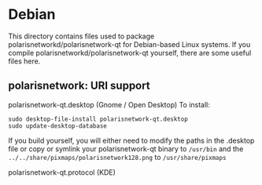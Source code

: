 
Debian
====================
This directory contains files used to package polarisnetworkd/polarisnetwork-qt
for Debian-based Linux systems. If you compile polarisnetworkd/polarisnetwork-qt yourself, there are some useful files here.

## polarisnetwork: URI support ##


polarisnetwork-qt.desktop  (Gnome / Open Desktop)
To install:

	sudo desktop-file-install polarisnetwork-qt.desktop
	sudo update-desktop-database

If you build yourself, you will either need to modify the paths in
the .desktop file or copy or symlink your polarisnetwork-qt binary to `/usr/bin`
and the `../../share/pixmaps/polarisnetwork128.png` to `/usr/share/pixmaps`

polarisnetwork-qt.protocol (KDE)

